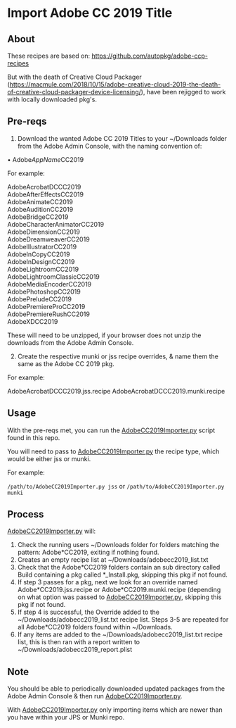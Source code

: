 # Import Adobe CC 2019 Title

## About
These recipes are based on: https://github.com/autopkg/adobe-ccp-recipes

But with the death of Creative Cloud Packager (https://macmule.com/2018/10/15/adobe-creative-cloud-2019-the-death-of-creative-cloud-packager-device-licensing/), have been rejigged to work with locally downloaded pkg's.

## Pre-reqs

1. Download the wanted Adobe CC 2019 Titles to your ~/Downloads folder from the Adobe Admin Console, with the naming convention of:

• Adobe*AppName*CC2019

For example:

AdobeAcrobatDCCC2019    
AdobeAfterEffectsCC2019    
AdobeAnimateCC2019    
AdobeAuditionCC2019    
AdobeBridgeCC2019    
AdobeCharacterAnimatorCC2019    
AdobeDimensionCC2019    
AdobeDreamweaverCC2019    
AdobeIllustratorCC2019    
AdobeInCopyCC2019    
AdobeInDesignCC2019    
AdobeLightroomCC2019    
AdobeLightroomClassicCC2019    
AdobeMediaEncoderCC2019    
AdobePhotoshopCC2019    
AdobePreludeCC2019    
AdobePremiereProCC2019    
AdobePremiereRushCC2019    
AdobeXDCC2019

These will need to be unzipped, if your browser does not unzip the downloads from the Adobe Admin Console.

2. Create the respective munki or jss recipe overrides, & name them the same as the Adobe CC 2019 pkg.

For example:

AdobeAcrobatDCCC2019.jss.recipe
AdobeAcrobatDCCC2019.munki.recipe

## Usage
With the pre-reqs met, you can run the [AdobeCC2019Importer.py](https://github.com/autopkg/dataJAR-recipes/blob/master/Adobe%20CC%202019/AdobeCC2019Importer.py) script found in this repo.

You will need to pass to [AdobeCC2019Importer.py](https://github.com/autopkg/dataJAR-recipes/blob/master/Adobe%20CC%202019/AdobeCC2019Importer.py) the recipe type, which would be either jss or munki.

For example:

`/path/to/AdobeCC2019Importer.py jss` or `/path/to/AdobeCC2019Importer.py munki`

## Process
[AdobeCC2019Importer.py](https://github.com/autopkg/dataJAR-recipes/blob/master/Adobe%20CC%202019/AdobeCC2019Importer.py) will:

1. Check the running users ~/Downloads folder for folders matching the pattern: Adobe\*CC2019, exiting if nothing found.
2. Creates an empty recipe list at ~/Downloads/adobecc2019_list.txt
3. Check that the Adobe&ast;CC2019 folders contain an sub directory called Build containing a pkg called \*\_Install.pkg, skipping this pkg if not found.
4. If step 3 passes for a pkg, next we look for an override named Adobe\*CC2019.jss.recipe or Adobe\*CC2019.munki.recipe (depending on what option was passed to [AdobeCC2019Importer.py](https://github.com/autopkg/dataJAR-recipes/blob/master/Adobe%20CC%202019/AdobeCC2019Importer.py), skipping this pkg if not found.
5. If step 4 is successful, the Override added to the ~/Downloads/adobecc2019_list.txt recipe list. Steps 3-5 are repeated for all Adobe&ast;CC2019 folders found within ~/Downloads.
6. If any items are added to the ~/Downloads/adobecc2019_list.txt recipe list, this is then ran with a report written to ~/Downloads/adobecc2019_report.plist

## Note
You should be able to periodically downloaded updated packages from the Adobe Admin Console & then run [AdobeCC2019Importer.py](https://github.com/autopkg/dataJAR-recipes/blob/master/Adobe%20CC%202019/AdobeCC2019Importer.py).

With [AdobeCC2019Importer.py](https://github.com/autopkg/dataJAR-recipes/blob/master/Adobe%20CC%202019/AdobeCC2019Importer.py) only importing items which are newer than you have within your JPS or Munki repo.







